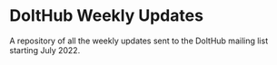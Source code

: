 # DoltHub Weekly Updates

A repository of all the weekly updates sent to the DoltHub mailing list starting July 2022.
